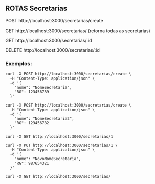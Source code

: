 ## ROTAS Secretarias

POST http://localhost:3000/secretarias/create

GET http://localhost:3000/secretarias/   (retorna todas as secretarias)

GET http://localhost:3000/secretarias/:id

DELETE http://localhost:3000/secretarias/:id


### Exemplos:


```
curl -X POST http://localhost:3000/secretarias/create \
  -H "Content-Type: application/json" \
  -d '{
    "nome": "NomeSecretaria",
    "RG": 123456789
  }'

curl -X POST http://localhost:3000/secretarias/create \
  -H "Content-Type: application/json" \
  -d '{
    "nome": "NomeSecretaria2",
    "RG": 123456782
  }'

curl -X GET http://localhost:3000/secretarias/1

curl -X PUT http://localhost:3000/secretarias/1 \
  -H "Content-Type: application/json" \
  -d '{
    "nome": "NovoNomeSecretaria",
    "RG": 987654321
  }'
  
curl -X GET http://localhost:3000/secretarias/

```
